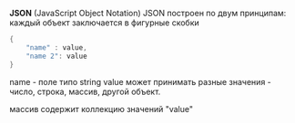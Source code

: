 **JSON** (JavaScript Object Notation) 
JSON построен по двум принципам:
каждый объект заключается в фигурные скобки
```c
{
	"name" : value,
	"name 2": value
}
```
name - поле типо string
value может принимать разные значения - число, строка, массив, другой объект.

массив содержит коллекцию значений "value"